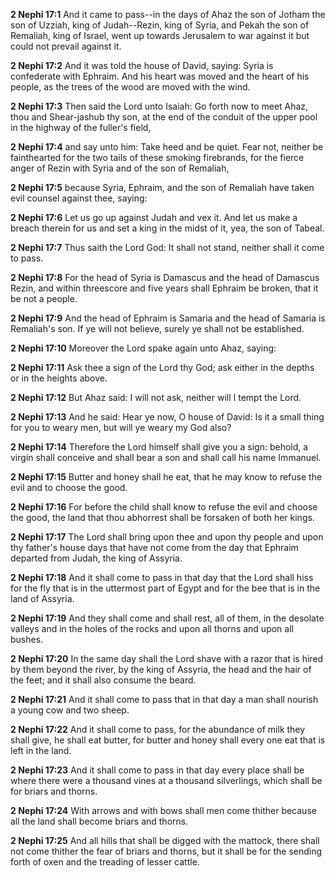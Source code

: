 **2 Nephi 17:1** And it came to pass--in the days of Ahaz the son of Jotham the son of Uzziah, king of Judah--Rezin, king of Syria, and Pekah the son of Remaliah, king of Israel, went up towards Jerusalem to war against it but could not prevail against it.

**2 Nephi 17:2** And it was told the house of David, saying: Syria is confederate with Ephraim. And his heart was moved and the heart of his people, as the trees of the wood are moved with the wind.

**2 Nephi 17:3** Then said the Lord unto Isaiah: Go forth now to meet Ahaz, thou and Shear-jashub thy son, at the end of the conduit of the upper pool in the highway of the fuller's field,

**2 Nephi 17:4** and say unto him: Take heed and be quiet. Fear not, neither be fainthearted for the two tails of these smoking firebrands, for the fierce anger of Rezin with Syria and of the son of Remaliah,

**2 Nephi 17:5** because Syria, Ephraim, and the son of Remaliah have taken evil counsel against thee, saying:

**2 Nephi 17:6** Let us go up against Judah and vex it. And let us make a breach therein for us and set a king in the midst of it, yea, the son of Tabeal.

**2 Nephi 17:7** Thus saith the Lord God: It shall not stand, neither shall it come to pass.

**2 Nephi 17:8** For the head of Syria is Damascus and the head of Damascus Rezin, and within threescore and five years shall Ephraim be broken, that it be not a people.

**2 Nephi 17:9** And the head of Ephraim is Samaria and the head of Samaria is Remaliah's son. If ye will not believe, surely ye shall not be established.

**2 Nephi 17:10** Moreover the Lord spake again unto Ahaz, saying:

**2 Nephi 17:11** Ask thee a sign of the Lord thy God; ask either in the depths or in the heights above.

**2 Nephi 17:12** But Ahaz said: I will not ask, neither will I tempt the Lord.

**2 Nephi 17:13** And he said: Hear ye now, O house of David: Is it a small thing for you to weary men, but will ye weary my God also?

**2 Nephi 17:14** Therefore the Lord himself shall give you a sign: behold, a virgin shall conceive and shall bear a son and shall call his name Immanuel.

**2 Nephi 17:15** Butter and honey shall he eat, that he may know to refuse the evil and to choose the good.

**2 Nephi 17:16** For before the child shall know to refuse the evil and choose the good, the land that thou abhorrest shall be forsaken of both her kings.

**2 Nephi 17:17** The Lord shall bring upon thee and upon thy people and upon thy father's house days that have not come from the day that Ephraim departed from Judah, the king of Assyria.

**2 Nephi 17:18** And it shall come to pass in that day that the Lord shall hiss for the fly that is in the uttermost part of Egypt and for the bee that is in the land of Assyria.

**2 Nephi 17:19** And they shall come and shall rest, all of them, in the desolate valleys and in the holes of the rocks and upon all thorns and upon all bushes.

**2 Nephi 17:20** In the same day shall the Lord shave with a razor that is hired by them beyond the river, by the king of Assyria, the head and the hair of the feet; and it shall also consume the beard.

**2 Nephi 17:21** And it shall come to pass that in that day a man shall nourish a young cow and two sheep.

**2 Nephi 17:22** And it shall come to pass, for the abundance of milk they shall give, he shall eat butter, for butter and honey shall every one eat that is left in the land.

**2 Nephi 17:23** And it shall come to pass in that day every place shall be where there were a thousand vines at a thousand silverlings, which shall be for briars and thorns.

**2 Nephi 17:24** With arrows and with bows shall men come thither because all the land shall become briars and thorns.

**2 Nephi 17:25** And all hills that shall be digged with the mattock, there shall not come thither the fear of briars and thorns, but it shall be for the sending forth of oxen and the treading of lesser cattle.


